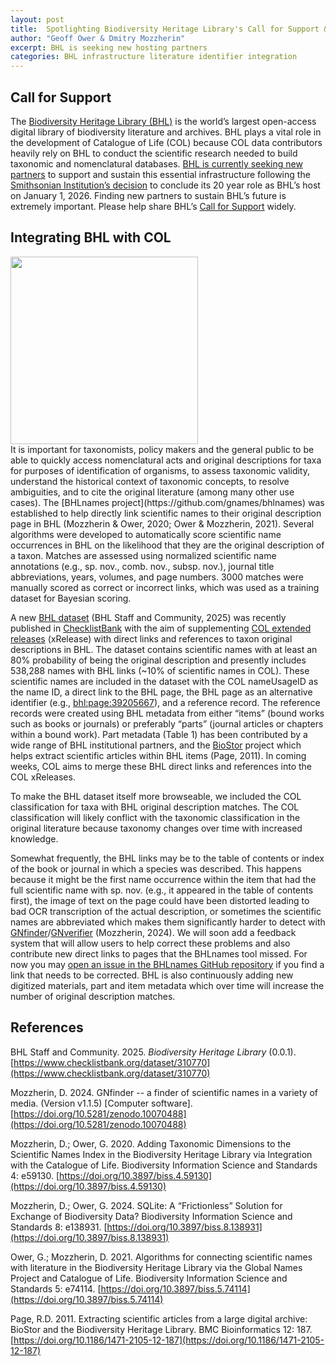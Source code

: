 ```yaml
---
layout: post
title:  Spotlighting Biodiversity Heritage Library's Call for Support & new integration with COL
author: "Geoff Ower & Dmitry Mozzherin"
excerpt: BHL is seeking new hosting partners
categories: BHL infrastructure literature identifier integration
---
```


## Call for Support

The [Biodiversity Heritage Library (BHL)](https://www.biodiversitylibrary.org) is the world’s largest open-access digital library of biodiversity literature and archives. BHL plays a vital role in the development of Catalogue of Life (COL) because COL data contributors heavily rely on BHL to conduct the scientific research needed to build taxonomic and nomenclatural databases. [BHL is currently seeking new partners](https://blog.biodiversitylibrary.org/2025/06/transition-update-2-call-for-support-now-open.html) to support and sustain this essential infrastructure following the [Smithsonian Institution’s decision](https://blog.biodiversitylibrary.org/2025/04/new-future-for-bhl.html) to conclude its 20 year role as BHL’s host on January 1, 2026\. Finding new partners to sustain BHL’s future is extremely important. Please help share BHL’s [Call for Support](https://about.biodiversitylibrary.org/call-for-support/) widely.

## Integrating BHL with COL

<div class="right"><a href="https://about.biodiversitylibrary.org/call-for-support/" target="_new"><img src="https://github.com/user-attachments/assets/99fce041-ff97-46ff-829d-57ab08dbb3d9" width="300"></a></div>It is important for taxonomists, policy makers and the general public to be able to quickly access nomenclatural acts and original descriptions for taxa for purposes of identification of organisms, to assess taxonomic validity, understand the historical context of taxonomic concepts, to resolve ambiguities, and to cite the original literature (among many other use cases). The [BHLnames project](https://github.com/gnames/bhlnames) was established to help directly link scientific names to their original description page in BHL (Mozzherin & Ower, 2020; Ower & Mozzherin, 2021). Several algorithms were developed to automatically score scientific name occurrences in BHL on the likelihood that they are the original description of a taxon. Matches are assessed using normalized scientific name annotations (e.g., sp. nov., comb. nov., subsp. nov.), journal title abbreviations, years, volumes, and page numbers. 3000 matches were manually scored as correct or incorrect links, which was used as a training dataset for Bayesian scoring.

A new [BHL dataset](https://www.checklistbank.org/dataset/310770) (BHL Staff and Community, 2025\) was recently published in [ChecklistBank](https://www.checklistbank.org) with the aim of supplementing [COL extended releases](https://www.checklistbank.org/dataset/3LXR/about) (xRelease) with direct links and references to taxon original descriptions in BHL. The dataset contains scientific names with at least an 80% probability of being the original description and presently includes 538,288 names with BHL links (\~10% of scientific names in COL). These scientific names are included in the dataset with the COL nameUsageID as the name ID, a direct link to the BHL page, the BHL page as an alternative identifier (e.g., [bhl:page:39205667](https://www.checklistbank.org/dataset/310770/verbatim?q=bhl%3Apage%3A39205667&type=col%3AName)), and a reference record. The reference records were created using BHL metadata from either “items” (bound works such as books or journals) or preferably “parts” (journal articles or chapters within a bound work). Part metadata (Table 1\) has been contributed by a wide range of BHL institutional partners, and the [BioStor](https://biostor.org/) project which helps extract scientific articles within BHL items (Page, 2011). In coming weeks, COL aims to merge these BHL direct links and references into the COL xReleases.

To make the BHL dataset itself more browseable, we included the COL classification for taxa with BHL original description matches. The COL classification will likely conflict with the taxonomic classification in the original literature because taxonomy changes over time with increased knowledge.

Somewhat frequently, the BHL links may be to the table of contents or index of the book or journal in which a species was described. This happens because it might be the first name occurrence within the item that had the full scientific name with sp. nov. (e.g., it appeared in the table of contents first), the image of text on the page could have been distorted leading to bad OCR transcription of the actual description, or sometimes the scientific names are abbreviated which makes them significantly harder to detect with [GNfinder](https://finder.globalnames.org)/[GNverifier](https://verifier.globalnames.org) (Mozzherin, 2024). We will soon add a feedback system that will allow users to help correct these problems and also contribute new direct links to pages that the BHLnames tool missed. For now you may [open an issue in the BHLnames GitHub repository](https://github.com/gnames/bhlnames/issues) if you find a link that needs to be corrected. BHL is also continuously adding new digitized materials, part and item metadata which over time will increase the number of original description matches.

## References

BHL Staff and Community. 2025\. *Biodiversity Heritage Library* (0.0.1). [https://www.checklistbank.org/dataset/310770](https://www.checklistbank.org/dataset/310770) 

Mozzherin, D. 2024\. GNfinder \-- a finder of scientific names in a variety of media. (Version v1.1.5) \[Computer software\]. [https://doi.org/10.5281/zenodo.10070488](https://doi.org/10.5281/zenodo.10070488) 

Mozzherin, D.; Ower, G. 2020\. Adding Taxonomic Dimensions to the Scientific Names Index in the Biodiversity Heritage Library via Integration with the Catalogue of Life. Biodiversity Information Science and Standards 4: e59130. [https://doi.org/10.3897/biss.4.59130](https://doi.org/10.3897/biss.4.59130)

Mozzherin, D.; Ower, G. 2024\. SQLite: A “Frictionless” Solution for Exchange of Biodiversity Data? Biodiversity Information Science and Standards 8: e138931. [https://doi.org/10.3897/biss.8.138931](https://doi.org/10.3897/biss.8.138931) 

Ower, G.; Mozzherin, D. 2021\. Algorithms for connecting scientific names with literature in the Biodiversity Heritage Library via the Global Names Project and Catalogue of Life.  Biodiversity Information Science and Standards 5: e74114. [https://doi.org/10.3897/biss.5.74114](https://doi.org/10.3897/biss.5.74114) 

Page, R.D. 2011\. Extracting scientific articles from a large digital archive: BioStor and the Biodiversity Heritage Library.     BMC Bioinformatics 12: 187\. [https://doi.org/10.1186/1471-2105-12-187](https://doi.org/10.1186/1471-2105-12-187)

